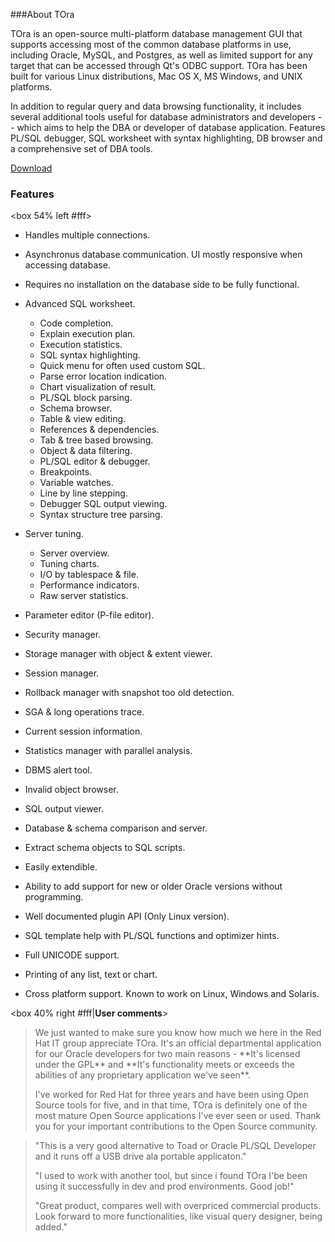 ###About TOra

TOra is an open-source multi-platform database management GUI that supports accessing most of the common database platforms in use, including Oracle, MySQL, and Postgres, as well as limited support for any target that can be accessed through Qt's ODBC support. TOra has been built for various Linux distributions, Mac OS X, MS Windows, and UNIX platforms.

In addition to regular query and data browsing functionality, it includes several additional tools useful for database administrators and developers -- which aims to help the DBA or developer of database application. Features PL/SQL debugger, SQL worksheet with syntax highlighting, DB browser and a comprehensive set of DBA tools.

[Download](https://sourceforge.net/projects/tora/files/tora/3.0.0/)

### Features

<box 54% left #fff>

   * Handles multiple connections.
   * Asynchronus database communication. UI mostly responsive when accessing database.
   * Requires no installation on the database side to be fully functional.
   * Advanced SQL worksheet.
      * Code completion.
      * Explain execution plan.
      * Execution statistics.
      * SQL syntax highlighting.
      * Quick menu for often used custom SQL.
      * Parse error location indication.
      * Chart visualization of result.
      * PL/SQL block parsing.
      * Schema browser.
      * Table & view editing.
      * References & dependencies.
      * Tab & tree based browsing.
      * Object & data filtering.
      * PL/SQL editor & debugger.
      * Breakpoints.
      * Variable watches.
      * Line by line stepping.
      * Debugger SQL output viewing.
      * Syntax structure tree parsing.
   * Server tuning.
      * Server overview.
      * Tuning charts.
      * I/O by tablespace & file.
      * Performance indicators.
      * Raw server statistics.
   * Parameter editor (P-file editor).
   * Security manager.
   * Storage manager with object & extent viewer.
   * Session manager.
   * Rollback manager with snapshot too old detection.
   * SGA & long operations trace.
   * Current session information.
   * Statistics manager with parallel analysis.
   * DBMS alert tool.
   * Invalid object browser.
   * SQL output viewer.
   * Database & schema comparison and server.
   * Extract schema objects to SQL scripts.
   * Easily extendible.

   * Ability to add support for new or older Oracle versions without programming.

   * Well documented plugin API (Only Linux version).
   * SQL template help with PL/SQL functions and optimizer hints.
   * Full UNICODE support.
   * Printing of any list, text or chart.
   * Cross platform support. Known to work on Linux, Windows and Solaris.
</box>

<box 40% right #fff|**User comments**>

<blockquote Red Hat IT>We just wanted to make sure you know how much we here in the Red Hat IT group appreciate TOra. It's an official departmental application for our Oracle developers for two main reasons - **It's licensed under the GPL** and **It's functionality meets or exceeds the abilities of any proprietary application we've seen**.
 
I've worked for Red Hat for three years and have been using Open Source tools for five, and in that time, TOra is definitely one of the most mature Open Source applications I've ever seen or used. Thank you for your important contributions to the Open Source community.  
</blockquote>

<blockquote Sourceforge.net users>"This is a very good alternative to Toad or Oracle PL/SQL Developer and it runs off a USB drive ala portable applicaton."

"I used to work with another tool, but since i found TOra I'be been using it successfully in dev and prod environments. Good job!"

"Great product, compares well with overpriced commercial products. Look forward to more functionalities, like visual query designer, being added."
</blockquote>
</box>
